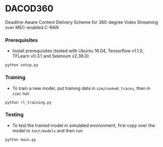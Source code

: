 # DACOD360
Deadline-Aware Content Delivery Scheme for 360-degree Video Streaming over MEC-enabled C-RAN

### Prerequisites
- Install prerequisites (tested with Ubuntu 16.04, Tensorflow v1.1.0, TFLearn v0.3.1 and Selenium v2.39.0)
```
python setup.py
```

### Training
- To train a new model, put training data in `sim/cooked_traces`, then in `sim/` run
```
python rl_training.py
```

### Testing
- To test the trained model in simulated environment, first copy over the model to `test/models` and then run 
```
python main.py
```




